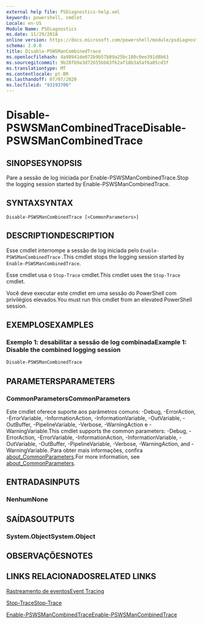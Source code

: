 ```yaml
---
external help file: PSDiagnostics-help.xml
keywords: powershell, cmdlet
Locale: en-US
Module Name: PSDiagnostics
ms.date: 11/29/2018
online version: https://docs.microsoft.com/powershell/module/psdiagnostics/disable-pswsmancombinedtrace?view=powershell-5.1&WT.mc_id=ps-gethelp
schema: 2.0.0
title: Disable-PSWSManCombinedTrace
ms.openlocfilehash: 4a98941de072b9b57b89a25bc180c0ee391d8b63
ms.sourcegitcommit: 9b28fb9a3d72655bb63f62af18b3a5af6a05cd3f
ms.translationtype: MT
ms.contentlocale: pt-BR
ms.lasthandoff: 07/07/2020
ms.locfileid: "93193706"
---
```

# <span data-ttu-id="4160a-103">Disable-PSWSManCombinedTrace</span><span class="sxs-lookup"><span data-stu-id="4160a-103">Disable-PSWSManCombinedTrace</span></span>

## <span data-ttu-id="4160a-104">SINOPSE</span><span class="sxs-lookup"><span data-stu-id="4160a-104">SYNOPSIS</span></span>
<span data-ttu-id="4160a-105">Pare a sessão de log iniciada por Enable-PSWSManCombinedTrace.</span><span class="sxs-lookup"><span data-stu-id="4160a-105">Stop the logging session started by Enable-PSWSManCombinedTrace.</span></span>

## <span data-ttu-id="4160a-106">SYNTAX</span><span class="sxs-lookup"><span data-stu-id="4160a-106">SYNTAX</span></span>

```
Disable-PSWSManCombinedTrace [<CommonParameters>]
```

## <span data-ttu-id="4160a-107">DESCRIPTION</span><span class="sxs-lookup"><span data-stu-id="4160a-107">DESCRIPTION</span></span>

<span data-ttu-id="4160a-108">Esse cmdlet interrompe a sessão de log iniciada pelo `Enable-PSWSManCombinedTrace` .</span><span class="sxs-lookup"><span data-stu-id="4160a-108">This cmdlet stops the logging session started by `Enable-PSWSManCombinedTrace`.</span></span>

<span data-ttu-id="4160a-109">Esse cmdlet usa o `Stop-Trace` cmdlet.</span><span class="sxs-lookup"><span data-stu-id="4160a-109">This cmdlet uses the `Stop-Trace` cmdlet.</span></span>

<span data-ttu-id="4160a-110">Você deve executar este cmdlet em uma sessão do PowerShell com privilégios elevados.</span><span class="sxs-lookup"><span data-stu-id="4160a-110">You must run this cmdlet from an elevated PowerShell session.</span></span>

## <span data-ttu-id="4160a-111">EXEMPLOS</span><span class="sxs-lookup"><span data-stu-id="4160a-111">EXAMPLES</span></span>

### <span data-ttu-id="4160a-112">Exemplo 1: desabilitar a sessão de log combinada</span><span class="sxs-lookup"><span data-stu-id="4160a-112">Example 1: Disable the combined logging session</span></span>

```powershell
Disable-PSWSManCombinedTrace
```

## <span data-ttu-id="4160a-113">PARAMETERS</span><span class="sxs-lookup"><span data-stu-id="4160a-113">PARAMETERS</span></span>

### <span data-ttu-id="4160a-114">CommonParameters</span><span class="sxs-lookup"><span data-stu-id="4160a-114">CommonParameters</span></span>

<span data-ttu-id="4160a-115">Este cmdlet oferece suporte aos parâmetros comuns: -Debug, -ErrorAction, -ErrorVariable, -InformationAction, -InformationVariable, -OutVariable, -OutBuffer, -PipelineVariable, -Verbose, -WarningAction e -WarningVariable.</span><span class="sxs-lookup"><span data-stu-id="4160a-115">This cmdlet supports the common parameters: -Debug, -ErrorAction, -ErrorVariable, -InformationAction, -InformationVariable, -OutVariable, -OutBuffer, -PipelineVariable, -Verbose, -WarningAction, and -WarningVariable.</span></span> <span data-ttu-id="4160a-116">Para obter mais informações, confira [about_CommonParameters](https://go.microsoft.com/fwlink/?LinkID=113216).</span><span class="sxs-lookup"><span data-stu-id="4160a-116">For more information, see [about_CommonParameters](https://go.microsoft.com/fwlink/?LinkID=113216).</span></span>

## <span data-ttu-id="4160a-117">ENTRADAS</span><span class="sxs-lookup"><span data-stu-id="4160a-117">INPUTS</span></span>

### <span data-ttu-id="4160a-118">Nenhum</span><span class="sxs-lookup"><span data-stu-id="4160a-118">None</span></span>

## <span data-ttu-id="4160a-119">SAÍDAS</span><span class="sxs-lookup"><span data-stu-id="4160a-119">OUTPUTS</span></span>

### <span data-ttu-id="4160a-120">System.Object</span><span class="sxs-lookup"><span data-stu-id="4160a-120">System.Object</span></span>

## <span data-ttu-id="4160a-121">OBSERVAÇÕES</span><span class="sxs-lookup"><span data-stu-id="4160a-121">NOTES</span></span>

## <span data-ttu-id="4160a-122">LINKS RELACIONADOS</span><span class="sxs-lookup"><span data-stu-id="4160a-122">RELATED LINKS</span></span>

[<span data-ttu-id="4160a-123">Rastreamento de eventos</span><span class="sxs-lookup"><span data-stu-id="4160a-123">Event Tracing</span></span>](/windows/desktop/ETW/event-tracing-portal)

[<span data-ttu-id="4160a-124">Stop-Trace</span><span class="sxs-lookup"><span data-stu-id="4160a-124">Stop-Trace</span></span>](stop-trace.md)

[<span data-ttu-id="4160a-125">Enable-PSWSManCombinedTrace</span><span class="sxs-lookup"><span data-stu-id="4160a-125">Enable-PSWSManCombinedTrace</span></span>](Enable-PSWSManCombinedTrace.md)
